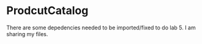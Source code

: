 # ProdcutCatalog

There are some depedencies needed to be imported/fixed to do lab 5. I am sharing my files.
